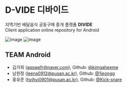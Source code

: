 # D-VIDE 디바이드
지역기반 배달음식 공동구매 중개 플랫폼 **DIVIDE**  
Client application online repository for Android



![image](https://user-images.githubusercontent.com/46425142/178932856-3ac23e11-1f73-41ae-a39d-11a589479325.png)
![image](https://user-images.githubusercontent.com/46425142/178932965-5c1b26a1-b4de-43f7-a7b8-02302edb6678.png)

## TEAM Android
- 김가희 (aqswefr@naver.com), Github: [@kimgaheeme](https://github.com/kimgaheeme)
- 남원정 (leena0912@pusan.ac.kr), Github: [@1jeongg](https://github.com/1jeongg)
- 홍유준 (hyjhyj0901@pusan.ac.kr), Github: [@Kick-snare](https://github.com/kick-snare)